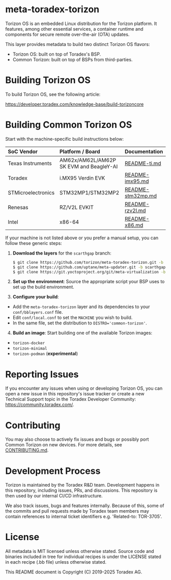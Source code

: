 meta-toradex-torizon
===========================================
Torizon OS is an embedded Linux distribution for the Torizon platform. It
features, among other essential services, a container runtime and components
for secure remote over-the-air (OTA) updates.

This layer provides metadata to build two distinct Torizon OS flavors:
- Torizon OS: built on top of Toradex's BSP.
- Common Torizon: built on top of BSPs from third-parties.

Building Torizon OS
========
To build Torizon OS, see the following article:

https://developer.toradex.com/knowledge-base/build-torizoncore

Building Common Torizon OS
==========================
Start with the machine-specific build instructions below:

| SoC Vendor         | Platform / Board                            | Documentation                                |
| :----------------- | :------------------------------------------ | :------------------------------------------- |
| Texas Instruments  | AM62x/AM62L/AM62P SK EVM and BeagleY-AI     | [README-ti.md](./docs/README-ti.md)          |
| Toradex            | i.MX95 Verdin EVK                           | [README-imx95.md](./docs/README-imx95.md)    |
| STMicroelectronics | STM32MP1/STM32MP2                           | [README-stm32mp.md](./docs/README-stm32mp.md)|
| Renesas            | RZ/V2L EVKIT                                | [README-rzv2l.md](./docs/README-rzv2l.md)    |
| Intel              | x86-64                                      | [README-x86.md](./docs/README-x86.md)        |

If your machine is not listed above or you prefer a manual setup, you can follow these generic steps:

1. **Download the layers** for the `scarthgap` branch:

    ```bash
    $ git clone https://github.com/torizon/meta-toradex-torizon.git -b scarthgap-7.x.y
    $ git clone https://github.com/uptane/meta-updater.git -b scarthgap
    $ git clone https://git.yoctoproject.org/git/meta-virtualization -b scarthgap
    ```

2. **Set up the environment**: Source the appropriate script your BSP uses to set up the build environment.
3. **Configure your build**:

- Add the `meta-toradex-torizon` layer and its dependencies to your `conf/bblayers.conf` file.
- Edit `conf/local.conf` to set the `MACHINE` you wish to build.
- In the same file, set the distribution to `DISTRO='common-torizon'`.

4. **Build an image**: Start building one of the available Torizon images:

- `torizon-docker`
- `torizon-minimal`
- `torizon-podman` (**experimental**)

Reporting Issues
================
If you encounter any issues when using or developing Torizon OS, you can open a new issue in this repository's issue tracker or create a new Technical Support topic in the Toradex Developer Community: https://community.toradex.com/.

Contributing
============
You may also choose to actively fix issues and bugs or possibly port Common Torizon on new devices. For more details, see [CONTRIBUTING.md](./docs/CONTRIBUTING.md).

Development Process
===================
Torizon is maintained by the Toradex R&D team. Development happens in this repository, including issues, PRs, and discussions. This repository is then used by our internal CI/CD infrastructure.

We also track issues, bugs and features internally. Because of this, some of the commits and pull requests made by Toradex team members may contain references to internal ticket identifiers e.g. 'Related-to: TOR-3705'.

License
=======
All metadata is MIT licensed unless otherwise stated. Source code and
binaries included in tree for individual recipes is under the LICENSE
stated in each recipe (.bb file) unless otherwise stated.

This README document is Copyright (C) 2019-2025 Toradex AG.
